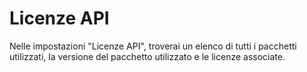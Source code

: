 # Licenze API

Nelle impostazioni "Licenze API", troverai un elenco di tutti i pacchetti utilizzati, la versione del pacchetto utilizzato e le licenze associate.
